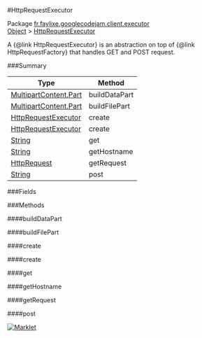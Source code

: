 #HttpRequestExecutor

Package [fr.faylixe.googlecodejam.client.executor](https://github.com/Faylixe/googlecodejam-client/blob/master/fr/faylixe/googlecodejam/client/executor)<br>
[Object]() > [HttpRequestExecutor](https://github.com/Faylixe/googlecodejam-client/blob/master/javadoc/fr/faylixe/googlecodejam/client/executor/HttpRequestExecutor.md)

<p>A {@link HttpRequestExecutor} is an abstraction
 on top of {@link HttpRequestFactory} that handles
 GET and POST request.</p>

###Summary


| Type | Method |
| --- | --- |
| [MultipartContent.Part]() | buildDataPart |
| [MultipartContent.Part]() | buildFilePart |
| [HttpRequestExecutor](https://github.com/Faylixe/googlecodejam-client/blob/master/javadoc/fr/faylixe/googlecodejam/client/executor/HttpRequestExecutor.md) | create |
| [HttpRequestExecutor](https://github.com/Faylixe/googlecodejam-client/blob/master/javadoc/fr/faylixe/googlecodejam/client/executor/HttpRequestExecutor.md) | create |
| [String]() | get |
| [String]() | getHostname |
| [HttpRequest]() | getRequest |
| [String]() | post |

###Fields


###Methods

####buildDataPart


####buildFilePart


####create


####create


####get


####getHostname


####getRequest


####post


[![Marklet](https://img.shields.io/badge/Generated%20by-Marklet-green.svg)](https://github.com/Faylixe/marklet)